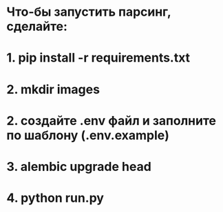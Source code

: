 # Что-бы запустить парсинг, сделайте:
# 1. pip install -r requirements.txt
# 2. mkdir images
# 2. создайте .env файл и заполните по шаблону (.env.example)
# 3. alembic upgrade head
# 4. python run.py